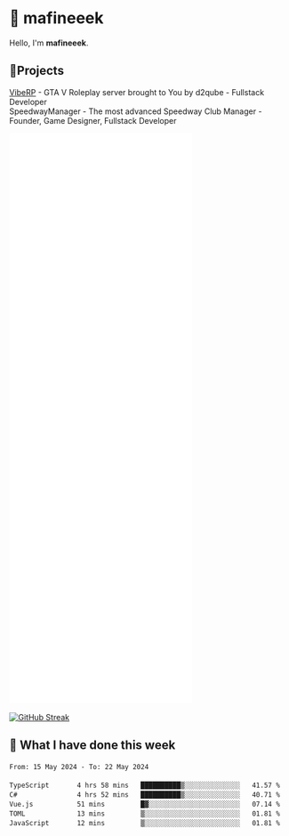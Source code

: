 # 👋 mafineeek
Hello, I'm **mafineeek**.

## 📝Projects

[VibeRP](https://v-rp.pl) - GTA V Roleplay server brought to You by d2qube - Fullstack Developer<br/>
SpeedwayManager - The most advanced Speedway Club Manager - Founder, Game Designer, Fullstack Developer


![](./github-metrics.svg)

[![GitHub Streak](https://streak-stats.demolab.com/?user=mafineeek)](https://git.io/streak-stats)

## 📰 What I have done this week
<!--START_SECTION:waka-->

```txt
From: 15 May 2024 - To: 22 May 2024

TypeScript       4 hrs 58 mins   ██████████▒░░░░░░░░░░░░░░   41.57 %
C#               4 hrs 52 mins   ██████████▒░░░░░░░░░░░░░░   40.71 %
Vue.js           51 mins         █▓░░░░░░░░░░░░░░░░░░░░░░░   07.14 %
TOML             13 mins         ▒░░░░░░░░░░░░░░░░░░░░░░░░   01.81 %
JavaScript       12 mins         ▒░░░░░░░░░░░░░░░░░░░░░░░░   01.81 %
```

<!--END_SECTION:waka-->
